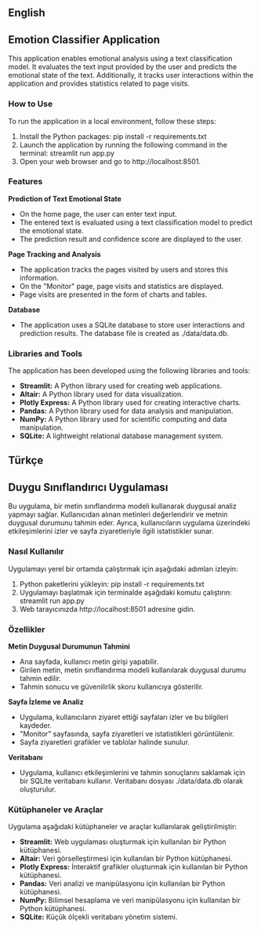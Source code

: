 ## English
## Emotion Classifier Application
This application enables emotional analysis using a text classification model. It evaluates the text input provided by the user and predicts the emotional state of the text. Additionally, it tracks user interactions within the application and provides statistics related to page visits.

### How to Use
To run the application in a local environment, follow these steps:

1. Install the Python packages:
		pip install -r requirements.txt
2. Launch the application by running the following command in the terminal:
		streamlit run app.py
3. Open your web browser and go to http://localhost:8501.

### Features
**Prediction of Text Emotional State**
- On the home page, the user can enter text input.
- The entered text is evaluated using a text classification model to predict the emotional state.
- The prediction result and confidence score are displayed to the user.

**Page Tracking and Analysis**

- The application tracks the pages visited by users and stores this information.
- On the "Monitor" page, page visits and statistics are displayed.
- Page visits are presented in the form of charts and tables.

**Database**
- The application uses a SQLite database to store user interactions and prediction results. The database file is created as ./data/data.db.

### Libraries and Tools
The application has been developed using the following libraries and tools:

- **Streamlit:** A Python library used for creating web applications.
- **Altair:** A Python library used for data visualization.
- **Plotly Express:** A Python library used for creating interactive charts.
- **Pandas:** A Python library used for data analysis and manipulation.
- **NumPy:** A Python library used for scientific computing and data manipulation.
- **SQLite:** A lightweight relational database management system.

## Türkçe
## Duygu Sınıflandırıcı Uygulaması
Bu uygulama, bir metin sınıflandırma modeli kullanarak duygusal analiz yapmayı sağlar. Kullanıcıdan alınan metinleri değerlendirir ve metnin duygusal durumunu tahmin eder. Ayrıca, kullanıcıların uygulama üzerindeki etkileşimlerini izler ve sayfa ziyaretleriyle ilgili istatistikler sunar.

### Nasıl Kullanılır
Uygulamayı yerel bir ortamda çalıştırmak için aşağıdaki adımları izleyin:

1. Python paketlerini yükleyin:
		pip install -r requirements.txt
2. Uygulamayı başlatmak için terminalde aşağıdaki komutu çalıştırın:
		streamlit run app.py
3. Web tarayıcınızda http://localhost:8501 adresine gidin.

### Özellikler
**Metin Duygusal Durumunun Tahmini**
- Ana sayfada, kullanıcı metin girişi yapabilir.
- Girilen metin, metin sınıflandırma modeli kullanılarak duygusal durumu tahmin edilir.
- Tahmin sonucu ve güvenilirlik skoru kullanıcıya gösterilir.

**Sayfa İzleme ve Analiz**

- Uygulama, kullanıcıların ziyaret ettiği sayfaları izler ve bu bilgileri kaydeder.
- "Monitor" sayfasında, sayfa ziyaretleri ve istatistikleri görüntülenir.
- Sayfa ziyaretleri grafikler ve tablolar halinde sunulur.

**Veritabanı**
- Uygulama, kullanıcı etkileşimlerini ve tahmin sonuçlarını saklamak için bir SQLite veritabanı kullanır. Veritabanı dosyası ./data/data.db olarak oluşturulur.

### Kütüphaneler ve Araçlar
Uygulama aşağıdaki kütüphaneler ve araçlar kullanılarak geliştirilmiştir:

- **Streamlit:** Web uygulaması oluşturmak için kullanılan bir Python kütüphanesi.
- **Altair:** Veri görselleştirmesi için kullanılan bir Python kütüphanesi.
- **Plotly Express:** İnteraktif grafikler oluşturmak için kullanılan bir Python kütüphanesi.
- **Pandas:** Veri analizi ve manipülasyonu için kullanılan bir Python kütüphanesi.
- **NumPy:** Bilimsel hesaplama ve veri manipülasyonu için kullanılan bir Python kütüphanesi.
- **SQLite:** Küçük ölçekli veritabanı yönetim sistemi.